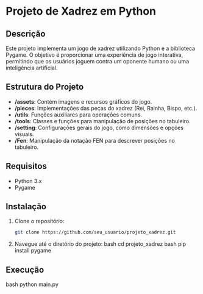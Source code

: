 # Projeto de Xadrez em Python

## Descrição

Este projeto implementa um jogo de xadrez utilizando Python e a biblioteca Pygame. O objetivo é proporcionar uma experiência de jogo interativa, permitindo que os usuários joguem contra um oponente humano ou uma inteligência artificial.

## Estrutura do Projeto

- **/assets**: Contém imagens e recursos gráficos do jogo.
- **/pieces**: Implementações das peças do xadrez (Rei, Rainha, Bispo, etc.).
- **/utils**: Funções auxiliares para operações comuns.
- **/tools**: Classes e funções para manipulação de posições no tabuleiro.
- **/setting**: Configurações gerais do jogo, como dimensões e opções visuais.
- **/Fen**: Manipulação da notação FEN para descrever posições no tabuleiro.

## Requisitos

- Python 3.x
- Pygame

## Instalação

1. Clone o repositório:
   ```bash
   git clone https://github.com/seu_usuario/projeto_xadrez.git

2. Navegue até o diretório do projeto:
bash
cd projeto_xadrez
bash
pip install pygame

## Execução 
bash
python main.py